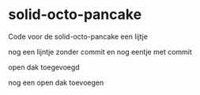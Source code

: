 # solid-octo-pancake
Code voor de solid-octo-pancake
een lijtje

nog een lijntje zonder commit
en nog eentje met commit

open dak toegevoegd

nog een open dak toevoegen
